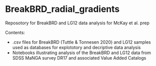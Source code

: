 # BreakBRD_radial_gradients

Reposotory for BreakBRD and LG12 data analysis for McKay et al. prep

Contents:

- .csv files for BreakBRD (Tuttle & Tonnesen 2020) and LG12 samples used as databases for explototory and decriptive data analysis
- Notebooks illustrating analysis of the BreakBRD and LG12 data from SDSS MaNGA survey DR17 and associated Value Added Catalogs


